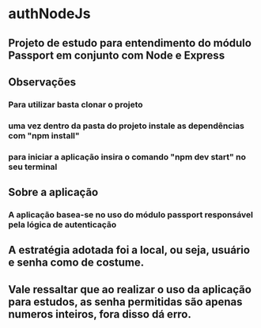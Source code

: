 # authNodeJs

## Projeto de estudo para entendimento do módulo Passport em conjunto com Node e Express 

## Observações
  ### Para utilizar basta clonar o projeto 
  ### uma vez dentro da pasta do projeto instale as dependências com "npm install" 
  ### para iniciar a aplicação insira o comando "npm dev start" no seu terminal 
 
## Sobre a aplicação
  ### A aplicação basea-se no uso do módulo passport responsável pela lógica de autenticação
  ## A estratégia adotada foi a local, ou seja, usuário e senha como de costume.
  ## Vale ressaltar que ao realizar o uso da aplicação para estudos, as senha permitidas são apenas numeros inteiros, fora disso dá erro.
  
  
  
